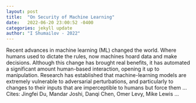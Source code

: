 ```yaml
---
layout: post
title:  "On Security of Machine Learning"
date:   2022-06-20 23:00:52 -0400
categories: jekyll update
author: "I Shumailov - 2022"
---
```

Recent advances in machine learning (ML) changed the world. Where humans used to dictate the rules, now machines hoard data and make decisions. Although this change has brought real benefits, it has automated a significant amount human-based interaction, opening it up to manipulation. Research has established that machine-learning models are extremely vulnerable to adversarial perturbations, and particularly to changes to their inputs that are imperceptible to humans but force them …
Cites: ‪Jingfei Du, Mandar Joshi, Danqi Chen, Omer Levy, Mike Lewis …‬  
